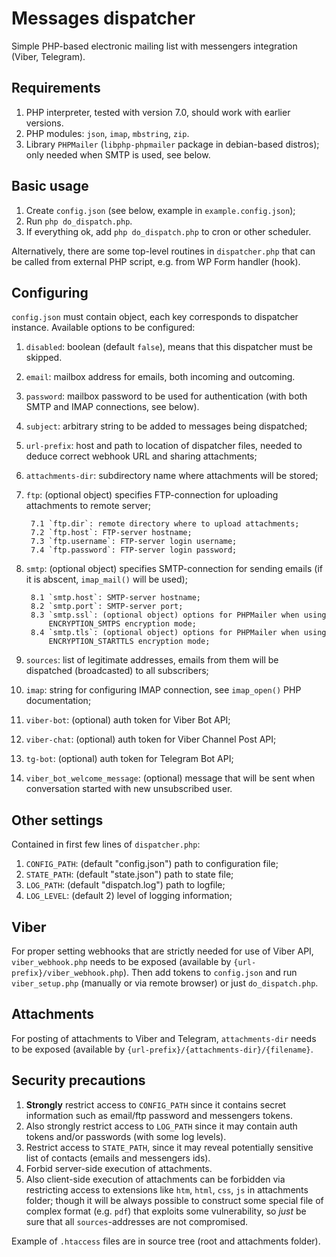 Messages dispatcher
===================

Simple PHP-based electronic mailing list with messengers integration
(Viber, Telegram).


Requirements
------------

1. PHP interpreter, tested with version 7.0,  should work with earlier versions.
2. PHP modules: `json`, `imap`, `mbstring`, `zip`.
3. Library `PHPMailer` (`libphp-phpmailer` package in debian-based distros);
   only needed when SMTP is used, see below.


Basic usage
-----------

1. Create `config.json` (see below, example in `example.config.json`);
2. Run `php do_dispatch.php`.
3. If everything ok, add `php do_dispatch.php` to cron or other scheduler.

Alternatively, there are some top-level routines in `dispatcher.php`
that can be called from external PHP script, e.g. from WP Form handler (hook).


Configuring
-----------

`config.json` must contain object, each key corresponds to dispatcher
instance. Available options to be configured:

1. `disabled`: boolean (default `false`), means that this dispatcher must
    be skipped.
2. `email`: mailbox address for emails, both incoming and outcoming.
3. `password`: mailbox password to be used for authentication (with both
    SMTP and IMAP connections, see below).
4. `subject`: arbitrary string to be added to messages being dispatched;
5. `url-prefix`: host and path to location of dispatcher files, needed
    to deduce correct webhook URL and sharing attachments;
6. `attachments-dir`: subdirectory name where attachments will be stored;
7. `ftp`: (optional object) specifies FTP-connection for uploading
    attachments to remote server;
    
        7.1 `ftp.dir`: remote directory where to upload attachments;
        7.2 `ftp.host`: FTP-server hostname;
        7.3 `ftp.username`: FTP-server login username;
        7.4 `ftp.password`: FTP-server login password;
    
8. `smtp`: (optional object) specifies SMTP-connection for sending
    emails (if it is abscent, `imap_mail()` will be used);
    
        8.1 `smtp.host`: SMTP-server hostname;
        8.2 `smtp.port`: SMTP-server port;
        8.3 `smtp.ssl`: (optional object) options for PHPMailer when using
            ENCRYPTION_SMTPS encryption mode;
        8.4 `smtp.tls`: (optional object) options for PHPMailer when using
            ENCRYPTION_STARTTLS encryption mode;
        
9. `sources`: list of legitimate addresses, emails from them will be
    dispatched (broadcasted) to all subscribers;
10. `imap`: string for configuring IMAP connection, see `imap_open()`
    PHP documentation;
11. `viber-bot`: (optional) auth token for Viber Bot API;
12. `viber-chat`: (optional) auth token for Viber Channel Post API;
13. `tg-bot`: (optional) auth token for Telegram Bot API;
14. `viber_bot_welcome_message`: (optional) message that will be sent
    when conversation started with new unsubscribed user.


Other settings
--------------

Contained in first few lines of `dispatcher.php`:

1. `CONFIG_PATH`: (default "config.json") path to configuration file;
2. `STATE_PATH`: (default "state.json") path to state file;
3. `LOG_PATH`: (default "dispatch.log") path to logfile;
4. `LOG_LEVEL`: (default 2) level of logging information;


Viber
-----

For proper setting webhooks that are strictly needed for use of Viber API,
`viber_webhook.php` needs to be exposed (available by `{url-prefix}/viber_webhook.php`).
Then add tokens to `config.json` and run `viber_setup.php`
(manually or via remote browser) or just `do_dispatch.php`.


Attachments
-----------

For posting of attachments to Viber and Telegram, `attachments-dir` needs
to be exposed (available by `{url-prefix}/{attachments-dir}/{filename}`.


Security precautions
--------------------

1. **Strongly** restrict access to `CONFIG_PATH` since it
    contains secret information such as email/ftp password and messengers
    tokens.
2. Also strongly restrict access to `LOG_PATH` since it may contain
    auth tokens and/or passwords (with some log levels).
2. Restrict access to `STATE_PATH`, since it may reveal potentially
    sensitive list of contacts (emails and messengers ids).
3. Forbid server-side execution of attachments.
4. Also client-side execution of attachments can be forbidden via
    restricting access to extensions like `htm`, `html`, `css`, `js` in
    attachments folder; though it will be always possible to construct
    some special file of complex format (e.g. `pdf`) that exploits some
    vulnerability, so *just* be sure that all `sources`-addresses are not
    compromised.

Example of `.htaccess` files are in source tree (root and attachments folder).
